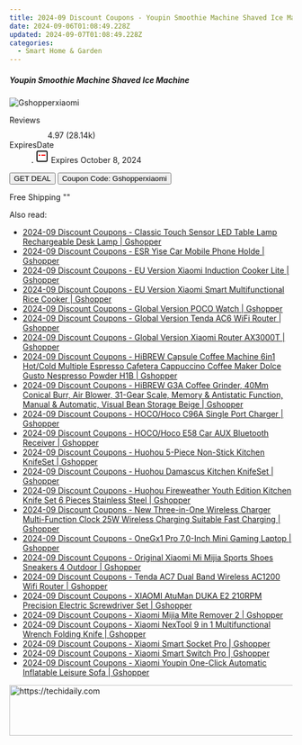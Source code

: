 ```yaml
---
title: 2024-09 Discount Coupons - Youpin Smoothie Machine Shaved Ice Machine | Gshopper
date: 2024-09-06T01:08:49.228Z
updated: 2024-09-07T01:08:49.228Z
categories:
  - Smart Home & Garden
---
```



<div class="max-w-4xl mx-auto grid grid-cols-1 lg:max-w-5xl lg:gap-x-20 lg:grid-cols-2">
  <div class="relative p-3 col-start-1 row-start-1 flex flex-col-reverse rounded-lg bg-gradient-to-t from-black/75 via-black/0 sm:bg-none sm:row-start-2 sm:p-0 lg:row-start-1">
    <h5 class="mt-1 text-lg font-semibold text-white sm:text-slate-900 md:text-2xl dark:sm:text-white">Youpin Smoothie Machine Shaved Ice Machine</h5>
  </div>
  
  <div class="col-start-1 col-end-3 row-start-1 grid gap-4 sm:mb-6 sm:grid-cols-4 lg:col-start-2 lg:row-span-6 lg:row-end-6 lg:mb-0 lg:gap-6">
      <img src="&quot;&quot;" onClick="javascript:window.open(decodeURIComponent('%22https%3A%2F%2Fwww.shareasale.com%2Fu.cfm%3Fd%3D1117865%26m%3D97331%26u%3D4338022%22'), '_blank');void(0);" alt="Gshopperxiaomi" class="h-60 w-full rounded-lg object-cover sm:col-span-2 sm:h-52 lg:col-span-full" loading="lazy" />
    
  </div>
  <dl class="row-start-2 mt-4 flex items-center text-xs font-medium sm:row-start-3 sm:mt-1 md:mt-2.5 lg:row-start-2">
    <dt class="sr-only">Reviews</dt>
    <dd class="flex items-center text-indigo-600 dark:text-indigo-400">
      <svg width="24" height="24" fill="none" aria-hidden="true" class="mr-1 stroke-current dark:stroke-indigo-500">
        <path d="m12 5 2 5h5l-4 4 2.103 5L12 16l-5.103 3L9 14l-4-4h5l2-5Z" stroke-width="2" stroke-linecap="round" stroke-linejoin="round" />
      </svg>
      <span>4.97 <span class="font-normal text-slate-400">(28.14k)</span></span>
    </dd>
    <dt class="sr-only">ExpiresDate</dt>
    <dd class="flex items-center">
      <svg width="2" height="2" aria-hidden="true" fill="currentColor" class="mx-3 text-slate-300">
        <circle cx="1" cy="1" r="1" />
      </svg>
      <svg width="24" height="24" viewBox="0 0 24 24" fill="none" stroke="currentColor" stroke-width="2">
        <rect x="3" y="3" width="18" height="18" rx="2" fill="#fff" />
        <path d="M6 10L18 10" stroke="red" stroke-width="2" fill="none" />
        <path d="M10 6L10 18" stroke="#fff" stroke-width="2" fill="none" />
      </svg>
      Expires October 8, 2024    </dd>
  </dl>
  <div class="col-start-1 row-start-3 mt-4 self-center sm:col-start-2 sm:row-span-2 sm:row-start-2 sm:mt-0 lg:col-start-1 lg:row-start-3 lg:row-end-4 lg:mt-6">
    <button type="button" onClick="javascript:window.open(decodeURIComponent('%22https%3A%2F%2Fwww.shareasale.com%2Fu.cfm%3Fd%3D1117865%26m%3D97331%26u%3D4338022%22'), '_blank');void(0);" class="rounded-lg bg-red-600 px-3 py-2 text-sm font-medium leading-6 text-white">GET DEAL</button>
    <button type="button" onClick="javascript:window.open(decodeURIComponent('%22https%3A%2F%2Fwww.shareasale.com%2Fu.cfm%3Fd%3D1117865%26m%3D97331%26u%3D4338022%22'), '_blank');void(0);" class="border-dashed border-2 border-indigo-600 bg-green-100 text-sm leading-6 font-medium py-2 px-3 rounded-lg">Coupon Code: Gshopperxiaomi</button>
  </div>
  <p class="col-start-1 mt-4 text-sm leading-6 sm:col-span-2 lg:col-span-1 lg:row-start-4 lg:mt-6 dark:text-slate-400">
    Free Shipping 
""  </p>
</div>
<span class="atpl-alsoreadstyle">Also read:</span>
<div><ul>
<li><a href="https://coupons.techidaily.com/coupon-1118191-share-97331-sale/"><u>2024-09 Discount Coupons - Classic Touch Sensor LED Table Lamp Rechargeable Desk Lamp | Gshopper</u></a></li>
<li><a href="https://coupons.techidaily.com/coupon-1118195-share-97331-sale/"><u>2024-09 Discount Coupons - ESR Yise Car Mobile Phone Holde | Gshopper</u></a></li>
<li><a href="https://coupons.techidaily.com/coupon-1118189-share-97331-sale/"><u>2024-09 Discount Coupons - EU Version Xiaomi Induction Cooker Lite | Gshopper</u></a></li>
<li><a href="https://coupons.techidaily.com/coupon-1118188-share-97331-sale/"><u>2024-09 Discount Coupons - EU Version Xiaomi Smart Multifunctional Rice Cooker | Gshopper</u></a></li>
<li><a href="https://coupons.techidaily.com/coupon-1118243-share-97331-sale/"><u>2024-09 Discount Coupons - Global Version POCO Watch | Gshopper</u></a></li>
<li><a href="https://coupons.techidaily.com/coupon-1118193-share-97331-sale/"><u>2024-09 Discount Coupons - Global Version Tenda AC6 WiFi Router | Gshopper</u></a></li>
<li><a href="https://coupons.techidaily.com/coupon-1118187-share-97331-sale/"><u>2024-09 Discount Coupons - Global Version Xiaomi Router AX3000T | Gshopper</u></a></li>
<li><a href="https://coupons.techidaily.com/coupon-1118241-share-97331-sale/"><u>2024-09 Discount Coupons - HiBREW Capsule Coffee Machine 6in1 Hot/Cold Multiple Espresso Cafetera Cappuccino Coffee Maker Dolce Gusto Nespresso Powder H1B | Gshopper</u></a></li>
<li><a href="https://coupons.techidaily.com/coupon-1118242-share-97331-sale/"><u>2024-09 Discount Coupons - HiBREW G3A Coffee Grinder, 40Mm Conical Burr, Air Blower, 31-Gear Scale, Memory & Antistatic Function, Manual & Automatic, Visual Bean Storage Beige | Gshopper</u></a></li>
<li><a href="https://coupons.techidaily.com/coupon-1118196-share-97331-sale/"><u>2024-09 Discount Coupons - HOCO/Hoco C96A Single Port Charger | Gshopper</u></a></li>
<li><a href="https://coupons.techidaily.com/coupon-1118194-share-97331-sale/"><u>2024-09 Discount Coupons - HOCO/Hoco E58 Car AUX Bluetooth Receiver | Gshopper</u></a></li>
<li><a href="https://coupons.techidaily.com/coupon-1118186-share-97331-sale/"><u>2024-09 Discount Coupons - Huohou 5-Piece Non-Stick Kitchen KnifeSet | Gshopper</u></a></li>
<li><a href="https://coupons.techidaily.com/coupon-1118185-share-97331-sale/"><u>2024-09 Discount Coupons - Huohou Damascus Kitchen KnifeSet | Gshopper</u></a></li>
<li><a href="https://coupons.techidaily.com/coupon-1118184-share-97331-sale/"><u>2024-09 Discount Coupons - Huohou Fireweather Youth Edition Kitchen Knife Set 6 Pieces Stainless Steel | Gshopper</u></a></li>
<li><a href="https://coupons.techidaily.com/coupon-1118240-share-97331-sale/"><u>2024-09 Discount Coupons - New Three-in-One Wireless Charger Multi-Function Clock 25W Wireless Charging Suitable Fast Charging | Gshopper</u></a></li>
<li><a href="https://coupons.techidaily.com/coupon-1118197-share-97331-sale/"><u>2024-09 Discount Coupons - OneGx1 Pro 7.0-Inch Mini Gaming Laptop | Gshopper</u></a></li>
<li><a href="https://coupons.techidaily.com/coupon-1118239-share-97331-sale/"><u>2024-09 Discount Coupons - Original Xiaomi Mi Mijia Sports Shoes Sneakers 4 Outdoor | Gshopper</u></a></li>
<li><a href="https://coupons.techidaily.com/coupon-1118192-share-97331-sale/"><u>2024-09 Discount Coupons - Tenda AC7 Dual Band Wireless AC1200 Wifi Router | Gshopper</u></a></li>
<li><a href="https://coupons.techidaily.com/coupon-1118238-share-97331-sale/"><u>2024-09 Discount Coupons - XIAOMI AtuMan DUKA E2 210RPM Precision Electric Screwdriver Set | Gshopper</u></a></li>
<li><a href="https://coupons.techidaily.com/coupon-1118245-share-97331-sale/"><u>2024-09 Discount Coupons - Xiaomi Mijia Mite Remover 2 | Gshopper</u></a></li>
<li><a href="https://coupons.techidaily.com/coupon-1118190-share-97331-sale/"><u>2024-09 Discount Coupons - Xiaomi NexTool 9 in 1 Multifunctional Wrench Folding Knife | Gshopper</u></a></li>
<li><a href="https://coupons.techidaily.com/coupon-1118247-share-97331-sale/"><u>2024-09 Discount Coupons - Xiaomi Smart Socket Pro | Gshopper</u></a></li>
<li><a href="https://coupons.techidaily.com/coupon-1118246-share-97331-sale/"><u>2024-09 Discount Coupons - Xiaomi Smart Switch Pro | Gshopper</u></a></li>
<li><a href="https://coupons.techidaily.com/coupon-1118244-share-97331-sale/"><u>2024-09 Discount Coupons - Xiaomi Youpin One-Click Automatic Inflatable Leisure Sofa | Gshopper</u></a></li>
</ul></div>

<ins class="adsbygoogle"
      style="display:block"
      data-ad-client="ca-pub-7571918770474297"
      data-ad-slot="8358498916"
      data-ad-format="auto"
      data-full-width-responsive="true"></ins>
<!-- affiliate ads begin -->
<a href="https://appsumo.8odi.net/c/5597632/2128844/7443" target="_top" id="2128844">
  <img src="//a.impactradius-go.com/display-ad/7443-2128844" border="0" alt="https://techidaily.com" width="728" height="90"/>
</a>
<img height="0" width="0" src="https://appsumo.8odi.net/i/5597632/2128844/7443" style="position:absolute;visibility:hidden;" border="0" />
<!-- affiliate ads end -->